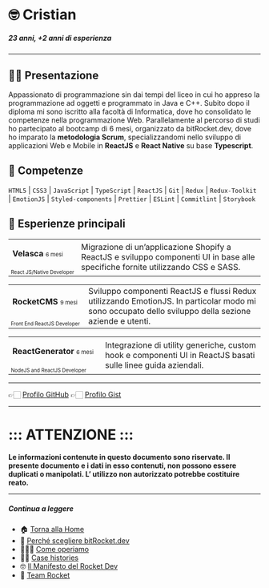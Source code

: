 # 🤓 Cristian

##### 23 anni, +2 anni di esperienza

---

## 👋🏻 Presentazione

Appassionato di programmazione sin dai tempi del liceo in cui ho appreso la programmazione ad oggetti e programmato in Java e C++. Subito dopo il diploma mi sono iscritto alla facoltà di Informatica, dove ho consolidato le competenze nella programmazione Web. Parallelamente al percorso di studi ho partecipato al bootcamp di 6 mesi, organizzato da bitRocket.dev, dove ho imparato la **metodologia Scrum**, specializzandomi nello sviluppo di applicazioni Web e Mobile in **ReactJS** e **React Native** su base **Typescript**.

## 🚀 Competenze

`HTML5` | `CSS3` | `JavaScript` | `TypeScript` | `ReactJS` | `Git` | `Redux` | `Redux-Toolkit` | `EmotionJS` | `Styled-components` | `Prettier` | `ESLint` | `Commitlint` | `Storybook`

## 👾 Esperienze principali

<table>
  <tr> <td style="
   column-width:280px"><p><span style="font-weight:bold">Velasca</span> <span style="font-size:11px">6 mesi</p></td><td rowspan="2">Migrazione di un’applicazione Shopify a ReactJS e sviluppo componenti UI in base alle specifiche fornite utilizzando CSS e SASS.
</td></tr>
  <tr><td style="font-size:10px">React JS/Native Developer</td></tr>
</table>

<table>
  <tr><td style="
   column-width:280px"><p><span style="font-weight:bold">RocketCMS</span> <span style="font-size:11px">9 mesi</span></p></td><td rowspan="2"> Sviluppo componenti ReactJS e flussi Redux utilizzando EmotionJS. In particolar modo mi sono occupato dello sviluppo della sezione aziende e utenti.</td></tr>
  <tr><td style="font-size:10px">Front End ReactJS Developer </td></tr>
</table>

<table>
  <tr><td style="
   column-width:280px"><p><span style="font-weight:bold">ReactGenerator</span> <span style="font-size:11px">6 mesi</span></p></td><td rowspan="2"> Integrazione di utility generiche, custom hook e componenti UI in ReactJS basati sulle linee guida aziendali.
</td></tr>
  <tr><td style="font-size:10px">NodeJS and ReactJS Developer</td></tr>
</table>

---

👉🏻 [Profilo GitHub](https://github.com/cristianpalermo-bitrocketdev)
👉🏻 [Profilo Gist](https://gist.github.com/cristianpalermo-bitrocketdev)

---

# ::: ATTENZIONE :::

**Le informazioni contenute in questo documento sono riservate. Il presente documento e i dati in esso contenuti, non possono essere duplicati o manipolati. L’ utilizzo non autorizzato potrebbe costituire reato.**

---

##### Continua a leggere

- 🏠 [Torna alla Home](https://github.com/bitRocket-dev)
- 🚀 [Perché scegliere bitRocket.dev](https://github.com/bitRocket-dev/.github/blob/main/pages/WHY_BITROCKET-DEV.md)
- 👨🏻‍💻 [Come operiamo](https://github.com/bitRocket-dev/.github/blob/main/pages/ABOUT.md)
- 💪🏻 [Case histories](https://github.com/bitRocket-dev/.github/blob/main/profile/CASE_HISTORIES.md)
- 🤓 [Il Manifesto del Rocket Dev](https://github.com/bitRocket-dev/.github/blob/main/pages/MANIFEST.md)
- 👾 [Team Rocket](https://github.com/bitRocket-dev/.github/blob/main/pages/TEAM_ROCKET.md)
